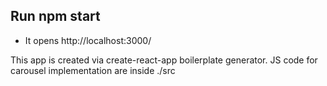 ## Run npm start
- It opens  http://localhost:3000/

This app is created via create-react-app boilerplate generator.
JS code for carousel implementation are inside  ./src